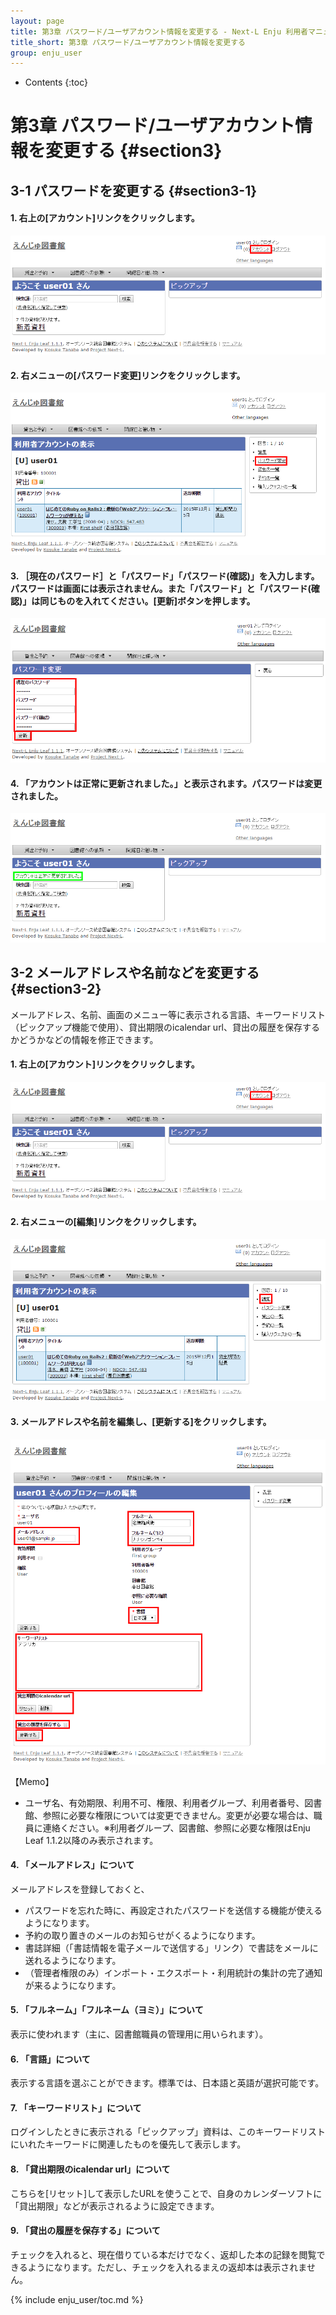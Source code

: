 ```yaml
---
layout: page
title: 第3章 パスワード/ユーザアカウント情報を変更する - Next-L Enju 利用者マニュアル
title_short: 第3章 パスワード/ユーザアカウント情報を変更する
group: enju_user
---
```


* Contents
{:toc}

第3章 パスワード/ユーザアカウント情報を変更する {#section3}
===========================================================

3-1 パスワードを変更する {#section3-1}
--------------------------------------

#### 1. 右上の[アカウント]リンクをクリックします。

![アカウント](assets/images/image_user_passwd_003.png)

#### 2. 右メニューの[パスワード変更]リンクをクリックします。

![パスワード変更](assets/images/image_user_passwd_005.png)

#### 3. ［現在のパスワード］と「パスワード」「パスワード(確認)」を入力します。パスワードは画面には表示されません。また「パスワード」と「パスワード(確認)」は同じものを入れてください。[更新]ボタンを押します。

![パスワード入力](assets/images/image_user_passwd_007.png)

#### 4. 「アカウントは正常に更新されました。」と表示されます。パスワードは変更されました。

![パスワード変更完了](assets/images/image_user_passwd_009.png)

3-2 メールアドレスや名前などを変更する {#section3-2}
--------------------------------------

メールアドレス、名前、画面のメニュー等に表示される言語、キーワードリスト（ピックアップ機能で使用）、貸出期限のicalendar url、貸出の履歴を保存するかどうかなどの情報を修正できます。

#### 1. 右上の[アカウント]リンクをクリックします。

![アカウント](assets/images/image_user_passwd_003.png)

#### 2. 右メニューの[編集]リンクをクリックします。

![アカウントの編集](assets/images/image_user_account_003.png)

#### 3. メールアドレスや名前を編集し、[更新する]をクリックします。

![メールアドレスなどを編集](assets/images/image_user_account_005.png)

<div class="alert alert-info memo" markdown="1">

【Memo】

* ユーザ名、有効期限、利用不可、権限、利用者グループ、利用者番号、図書館、参照に必要な権限については変更できません。変更が必要な場合は、職員に連絡ください。※利用者グループ、図書館、参照に必要な権限はEnju Leaf 1.1.2以降のみ表示されます。

</div>

#### 4. 「メールアドレス」について

メールアドレスを登録しておくと、

* パスワードを忘れた時に、再設定されたパスワードを送信する機能が使えるようになります。
* 予約の取り置きのメールのお知らせがくるようになります。
* 書誌詳細（「書誌情報を電子メールで送信する」リンク）で書誌をメールに送れるようになります。
* （管理者権限のみ）インポート・エクスポート・利用統計の集計の完了通知が来るようになります。

#### 5. 「フルネーム」「フルネーム（ヨミ）」について

表示に使われます（主に、図書館職員の管理用に用いられます）。

#### 6. 「言語」について

表示する言語を選ぶことができます。標準では、日本語と英語が選択可能です。

#### 7. 「キーワードリスト」について

ログインしたときに表示される「ピックアップ」資料は、このキーワードリストにいれたキーワードに関連したものを優先して表示します。

#### 8. 「貸出期限のicalendar url」について

こちらを[リセット]して表示したURLを使うことで、自身のカレンダーソフトに「貸出期限」などが表示されるように設定できます。

#### 9. 「貸出の履歴を保存する」について

チェックを入れると、現在借りている本だけでなく、返却した本の記録を閲覧できるようになります。ただし、チェックを入れるまえの返却本は表示されません。

{% include enju_user/toc.md %}
